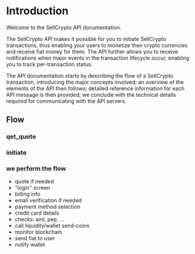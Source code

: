 # Introduction #

Welcome to the SellCrypto API documentation.

The SellCrypto API makes it possible for you to initiate SellCrypto transactions, thus enabling your users to monetize their crypto currencies and receive fiat money for them. The API further allows you to receive notifications when major events in the transaction lifecycle occur, enabling you to track per-transaction status.

The API documentation starts by describing the flow of a SellCrypto transaction, introducing the major concepts involved; an overview of the elements of the API then follows; detailed reference information for each API message is then provided; we conclude with the technical details required for communicating with the API servers.

## Flow ##

### qet_quote ###

### initiate ###

### we perform the flow ###

* quote if needed
* "login" screen
* billing info
* email verification if needed
* payment method selection
* credit card details
* checks: aml, pep, ...
* call liquidity/wallet send-coins
* monitor blockchain
* send fiat to user
* notify wallet
